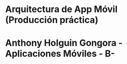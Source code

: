 # Arquitectura de App Móvil (Producción práctica)
# Anthony Holguin Gongora - Aplicaciones Móviles - B-
